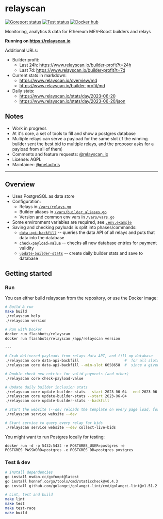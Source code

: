 # relayscan

[![Goreport status](https://goreportcard.com/badge/github.com/flashbots/relayscan)](https://goreportcard.com/report/github.com/flashbots/relayscan)
[![Test status](https://github.com/flashbots/relayscan/workflows/Checks/badge.svg)](https://github.com/flashbots/relayscan/actions?query=workflow%3A%22Checks%22)
[![Docker hub](https://badgen.net/docker/size/flashbots/relayscan?icon=docker&label=image)](https://hub.docker.com/r/flashbots/relayscan/tags)

Monitoring, analytics & data for Ethereum MEV-Boost builders and relays

**Running on https://relayscan.io**

Additional URLs:

- Builder profit:
  - Last 24h: https://www.relayscan.io/builder-profit?t=24h
  - Last 7d: https://www.relayscan.io/builder-profit?t=7d
- Current stats in markdown:
  - https://www.relayscan.io/overview/md
  - https://www.relayscan.io/builder-profit/md
- Daily stats:
  - https://www.relayscan.io/stats/day/2023-06-20
  - https://www.relayscan.io/stats/day/2023-06-20/json

## Notes

- Work in progress
- At it's core, a set of tools to fill and show a postgres database
- Multiple relays can serve a payload for the same slot (if the winning builder sent the best bid to multiple relays, and the proposer asks for a payload from all of them)
- Comments and feature requests: [@relayscan_io](https://twitter.com/relayscan_io)
- License: AGPL
- Maintainer: [@metachris](https://twitter.com/metachris)

---

## Overview

* Uses PostgreSQL as data store
* Configuration:
  * Relays in [`/vars/relays.go`](/vars/relays.go)
  * Builder aliases in [`/vars/builder_aliases.go`](/vars/builder_aliases.go)
  * Version and common env vars in [`/vars/vars.go`](/vars/vars.go)
* Some environment variables are required, see [`.env.example`](/.env.example)
* Saving and checking payloads is split into phases/commands:
  * [`data-api-backfill`](/cmd/core/data-api-backfill.go) -- queries the data API of all relays and puts that data into the database
  * [`check-payload-value`](/cmd/core/check-payload-value.go) -- checks all new database entries for payment validity
  * [`update-builder-stats`](/cmd/core/update-builder-stats.go) -- create daily builder stats and save to database


## Getting started

### Run

You can either build relayscan from the repository, or use the Docker image:

```bash
# Build & run
make build
./relayscan help
./relayscan version

# Run with Docker
docker run flashbots/relayscan
docker run flashbots/relayscan /app/relayscan version

---

# Grab delivered payloads from relays data API, and fill up database
./relayscan core data-api-backfill                     #  for all slots since the merge
./relayscan core data-api-backfill --min-slot 6658658  #  since a given slot (good for dev/testing)

# Double-check new entries for valid payments (and other)
./relayscan core check-payload-value

# Update daily builder inclusion stats
./relayscan core update-builder-stats --start 2023-06-04 --end 2023-06-06  # update daily stats for 2023-06-04 and 2023-06-05
./relayscan core update-builder-stats --start 2023-06-04                   # update daily stats for 2023-06-04 until today
./relayscan core update-builder-stats --backfill                           # update daily stats since last entry, until today

# Start the website (--dev reloads the template on every page load, for easier iteration)
./relayscan service website --dev

# Start service to query every relay for bids
./relayscan service website --dev collect-live-bids
```

You might want to run Postgres locally for testing:

```
docker run -d -p 5432:5432 -e POSTGRES_USER=postgres -e POSTGRES_PASSWORD=postgres -e POSTGRES_DB=postgres postgres
```

### Test & dev

```bash
# Install dependencies
go install mvdan.cc/gofumpt@latest
go install honnef.co/go/tools/cmd/staticcheck@v0.4.3
go install github.com/golangci/golangci-lint/cmd/golangci-lint@v1.51.2

# Lint, test and build
make lint
make test
make test-race
make build
```
